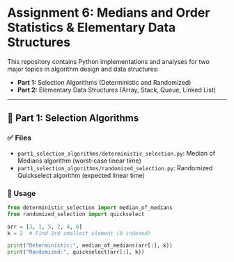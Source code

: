 # Assignment 6: Medians and Order Statistics & Elementary Data Structures

This repository contains Python implementations and analyses for two major topics in algorithm design and data structures:

- **Part 1:** Selection Algorithms (Deterministic and Randomized)
- **Part 2:** Elementary Data Structures (Array, Stack, Queue, Linked List)

---

## 🔹 Part 1: Selection Algorithms

### ✅ Files
- `part1_selection_algorithms/deterministic_selection.py`: Median of Medians algorithm (worst-case linear time)
- `part1_selection_algorithms/randomized_selection.py`: Randomized Quickselect algorithm (expected linear time)

### 🚀 Usage
```python
from deterministic_selection import median_of_medians
from randomized_selection import quickselect

arr = [3, 1, 5, 2, 4, 6]
k = 2  # Find 3rd smallest element (0-indexed)

print("Deterministic:", median_of_medians(arr[:], k))
print("Randomized:", quickselect(arr[:], k))
